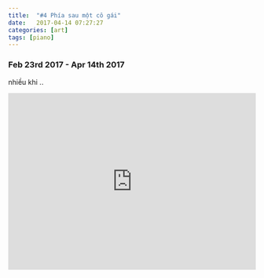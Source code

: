 ```yaml
---
title:  "#4 Phía sau một cô gái"
date:   2017-04-14 07:27:27
categories: [art]
tags: [piano]
---
```


### Feb 23rd 2017 - Apr 14th 2017

nhiều khi ..

<iframe style="overflow:hidden; width:100%; height:360px" src="https://www.youtube.com/embed/Elxnngs-X7U" frameborder="0" allow="accelerometer; autoplay; clipboard-write; encrypted-media; gyroscope; picture-in-picture" allowfullscreen></iframe>
